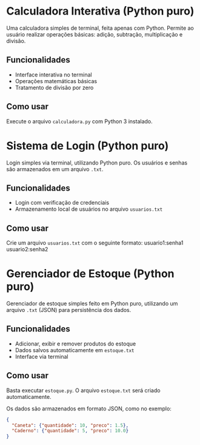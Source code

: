 # Calculadora Interativa (Python puro)

Uma calculadora simples de terminal, feita apenas com Python. Permite ao usuário realizar operações básicas: adição, subtração, multiplicação e divisão.

## Funcionalidades

- Interface interativa no terminal
- Operações matemáticas básicas
- Tratamento de divisão por zero

## Como usar

Execute o arquivo `calculadora.py` com Python 3 instalado.

# Sistema de Login (Python puro)

Login simples via terminal, utilizando Python puro. Os usuários e senhas são armazenados em um arquivo `.txt`.

## Funcionalidades

- Login com verificação de credenciais
- Armazenamento local de usuários no arquivo `usuarios.txt`

## Como usar

Crie um arquivo `usuarios.txt` com o seguinte formato:
usuario1:senha1
usuario2:senha2




# Gerenciador de Estoque (Python puro)

Gerenciador de estoque simples feito em Python puro, utilizando um arquivo `.txt` (JSON) para persistência dos dados.

## Funcionalidades

- Adicionar, exibir e remover produtos do estoque
- Dados salvos automaticamente em `estoque.txt`
- Interface via terminal

## Como usar

Basta executar `estoque.py`. O arquivo `estoque.txt` será criado automaticamente.

Os dados são armazenados em formato JSON, como no exemplo:
```json
{
  "Caneta": {"quantidade": 10, "preco": 1.5},
  "Caderno": {"quantidade": 5, "preco": 10.0}
}

